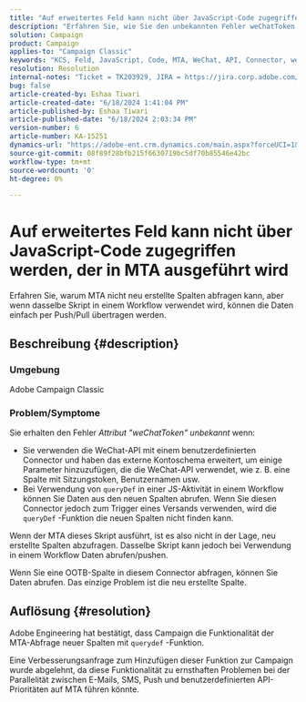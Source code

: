 ```yaml
---
title: "Auf erweitertes Feld kann nicht über JavaScript-Code zugegriffen werden, der in MTA ausgeführt wird"
description: "Erfahren Sie, wie Sie den unbekannten Fehler weChatToken bei der Verwendung eines benutzerdefinierten WeChat API-Connectors beheben können."
solution: Campaign
product: Campaign
applies-to: "Campaign Classic"
keywords: "KCS, Feld, JavaScript, Code, MTA, WeChat, API, Connector, weChatToken, Fehler, benutzerdefiniert, Workflow, Skript, OOTB"
resolution: Resolution
internal-notes: "Ticket = TK203929, JIRA = https://jira.corp.adobe.com/browse/NEO-20460, https://jira.corp.adobe.com/browse/NEO-20648"
bug: false
article-created-by: Eshaa Tiwari
article-created-date: "6/18/2024 1:41:04 PM"
article-published-by: Eshaa Tiwari
article-published-date: "6/18/2024 2:03:34 PM"
version-number: 6
article-number: KA-15251
dynamics-url: "https://adobe-ent.crm.dynamics.com/main.aspx?forceUCI=1&pagetype=entityrecord&etn=knowledgearticle&id=b39d8667-782d-ef11-840a-6045bd029b18"
source-git-commit: 08f89f28bfb215f6630719bc5df70b85546e42bc
workflow-type: tm+mt
source-wordcount: '0'
ht-degree: 0%

---
```


# Auf erweitertes Feld kann nicht über JavaScript-Code zugegriffen werden, der in MTA ausgeführt wird


Erfahren Sie, warum MTA nicht neu erstellte Spalten abfragen kann, aber wenn dasselbe Skript in einem Workflow verwendet wird, können die Daten einfach per Push/Pull übertragen werden.

## Beschreibung {#description}


### Umgebung

Adobe Campaign Classic

### <b>Problem/Symptome</b>

Sie erhalten den Fehler *Attribut &quot;weChatToken&quot; unbekannt* wenn:

- Sie verwenden die WeChat-API mit einem benutzerdefinierten Connector und haben das externe Kontoschema erweitert, um einige Parameter hinzuzufügen, die die WeChat-API verwendet, wie z. B. eine Spalte mit Sitzungstoken, Benutzernamen usw.
- Bei Verwendung von `queryDef` in einer JS-Aktivität in einem Workflow können Sie Daten aus den neuen Spalten abrufen. Wenn Sie diesen Connector jedoch zum Trigger eines Versands verwenden, wird die `queryDef` -Funktion die neuen Spalten nicht finden kann.


Wenn der MTA dieses Skript ausführt, ist es also nicht in der Lage, neu erstellte Spalten abzufragen. Dasselbe Skript kann jedoch bei Verwendung in einem Workflow Daten abrufen/pushen.

Wenn Sie eine OOTB-Spalte in diesem Connector abfragen, können Sie Daten abrufen. Das einzige Problem ist die neu erstellte Spalte.


## Auflösung {#resolution}




Adobe<b> </b>Engineering hat bestätigt, dass Campaign die Funktionalität der MTA-Abfrage neuer Spalten mit `querydef` -Funktion.



Eine Verbesserungsanfrage zum Hinzufügen dieser Funktion zur Campaign wurde abgelehnt, da diese Funktionalität zu ernsthaften Problemen bei der Parallelität zwischen E-Mails, SMS, Push und benutzerdefinierten API-Prioritäten auf MTA führen könnte.
